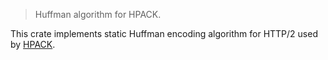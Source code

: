 > Huffman algorithm for HPACK.

This crate implements static Huffman encoding algorithm for HTTP/2 used by [HPACK](https://tools.ietf.org/html/rfc7541#appendix-B).
